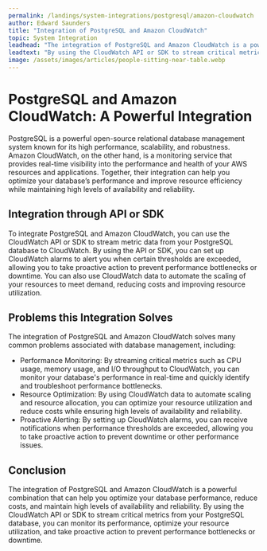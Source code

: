 ```yaml
---
permalink: /landings/system-integrations/postgresql/amazon-cloudwatch
author: Edward Saunders
title: "Integration of PostgreSQL and Amazon CloudWatch"
topic: System Integration
leadhead: "The integration of PostgreSQL and Amazon CloudWatch is a powerful combination that can help you optimize your database performance, reduce costs, and maintain high levels of availability and reliability"
leadtext: "By using the CloudWatch API or SDK to stream critical metrics from your PostgreSQL database, you can monitor its performance, optimize your resource utilization, and take proactive action to prevent performance bottlenecks or downtime."
image: /assets/images/articles/people-sitting-near-table.webp
---
```

<div class="arttext">  <h1>PostgreSQL and Amazon CloudWatch: A Powerful Integration</h1>
  
  <p>PostgreSQL is a powerful open-source relational database management system known for its high performance, scalability, and robustness. Amazon CloudWatch, on the other hand, is a monitoring service that provides real-time visibility into the performance and health of your AWS resources and applications. Together, their integration can help you optimize your database’s performance and improve resource efficiency while maintaining high levels of availability and reliability.</p>
  
  <h2>Integration through API or SDK</h2>
  
  <p>To integrate PostgreSQL and Amazon CloudWatch, you can use the CloudWatch API or SDK to stream metric data from your PostgreSQL database to CloudWatch. By using the API or SDK, you can set up CloudWatch alarms to alert you when certain thresholds are exceeded, allowing you to take proactive action to prevent performance bottlenecks or downtime. You can also use CloudWatch data to automate the scaling of your resources to meet demand, reducing costs and improving resource utilization. </p>
  
  <h2>Problems this Integration Solves</h2>
  
  <p>The integration of PostgreSQL and Amazon CloudWatch solves many common problems associated with database management, including:</p>
  
  <ul>
    <li>Performance Monitoring: By streaming critical metrics such as CPU usage, memory usage, and I/O throughput to CloudWatch, you can monitor your database's performance in real-time and quickly identify and troubleshoot performance bottlenecks.</li>
    <li>Resource Optimization: By using CloudWatch data to automate scaling and resource allocation, you can optimize your resource utilization and reduce costs while ensuring high levels of availability and reliability.</li>
    <li>Proactive Alerting: By setting up CloudWatch alarms, you can receive notifications when performance thresholds are exceeded, allowing you to take proactive action to prevent downtime or other performance issues.</li>
  </ul>
  
  <h2>Conclusion</h2>
  
  <p>The integration of PostgreSQL and Amazon CloudWatch is a powerful combination that can help you optimize your database performance, reduce costs, and maintain high levels of availability and reliability. By using the CloudWatch API or SDK to stream critical metrics from your PostgreSQL database, you can monitor its performance, optimize your resource utilization, and take proactive action to prevent performance bottlenecks or downtime. </p>
  
</div>